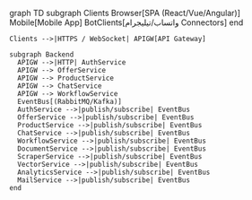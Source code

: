 graph TD
    subgraph Clients
      Browser[SPA (React/Vue/Angular)]
      Mobile[Mobile App]
      BotClients[واتساب/تيليجرام Connectors]
    end

    Clients -->|HTTPS / WebSocket| APIGW[API Gateway]

    subgraph Backend
      APIGW -->|HTTP| AuthService
      APIGW --> OfferService
      APIGW --> ProductService
      APIGW --> ChatService
      APIGW --> WorkflowService
      EventBus[(RabbitMQ/Kafka)]
      AuthService -->|publish/subscribe| EventBus
      OfferService -->|publish/subscribe| EventBus
      ProductService -->|publish/subscribe| EventBus
      ChatService -->|publish/subscribe| EventBus
      WorkflowService -->|publish/subscribe| EventBus
      DocumentService -->|publish/subscribe| EventBus
      ScraperService -->|publish/subscribe| EventBus
      VectorService -->|publish/subscribe| EventBus
      AnalyticsService -->|publish/subscribe| EventBus
      MailService -->|publish/subscribe| EventBus
    end

